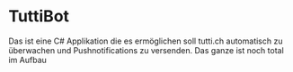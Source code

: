# TuttiBot
Das ist eine C# Applikation die es ermöglichen soll tutti.ch automatisch zu überwachen und Pushnotifications zu versenden.
Das ganze ist noch total im Aufbau
